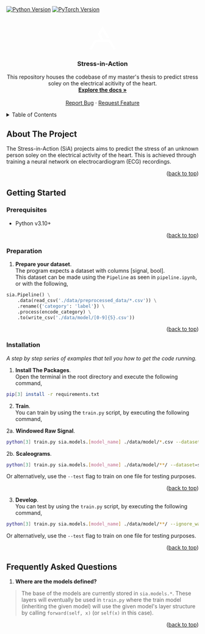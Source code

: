 <a name="readme-top"></a>
<!-- PROJECT SHIELDS -->
[![Python Version][python-shield]][python-url]
[![PyTorch Version][pytorch-shield]][pytorch-url]


<!-- PROJECT LOGO -->
<br />
<div align="center">
  <a href="https://alex-antonides.com/">
    <svg stroke="white" fill="white" stroke-width="0" height="5em" width="5em" xmlns="http://www.w3.org/2000/svg" viewBox="0 0 135.96 117.81"><path d="M15.42,117.73,0,117.76,28.05,68.91s31,.15,31-.19S43.74,42.29,43.74,41.79,68.22,0,68.22,0l34.54,59.66-13.83-.08L68.26,24.24,57.8,40.87,72.88,68.74l35,.09,28.12,49H123.23l-7.76-12.18-14.71-25L35,80.74,21.25,106Z"></path></svg>
  </a>

  <h3 align="center">Stress-in-Action</h3>

  <p align="center">
    This repository houses the codebase of my  master's thesis to predict stress soley on the electrical acitivity of the heart. 
    <br />
    <a href="https://github.com/AlexAntonides/stress-in-action/tree/master/sia/docs/structure.md"><strong>Explore the docs »</strong></a>
    <br />
    <br />
    <a href="https://github.com/AlexAntonides/stress-in-action/issues">Report Bug</a>
    ·
    <a href="https://github.com/AlexAntonides/stress-in-action/issues">Request Feature</a>
  </p>
</div>

<!-- TABLE OF CONTENTS -->
<details>
  <summary>Table of Contents</summary>
  <ol>
    <li>
      <a href="#about-the-project">About The Project</a>
    </li>
    <li>
      <a href="#getting-started">Getting Started</a>
      <ul>
        <li><a href="#prerequisites">Prerequisites</a></li>
        <li><a href="#installation">Installation</a></li>
      </ul>
    </li>
    <li>
      <a href="#frequently-asked-questions">Frequently Asked Questions</a>
    </li>
  </ol>
</details>

<!-- ABOUT THE PROJECT -->
## About The Project

The Stress-in-Action (SiA) projects aims to predict the stress of an unknown person soley on the electrical activity of the heart. This is achieved through training a neural network on electrocardiogram (ECG) recordings.

<p align="right">(<a href="#readme-top">back to top</a>)</p>

<!-- GETTING STARTED -->
## Getting Started

### Prerequisites

* Python v3.10+

<p align="right">(<a href="#readme-top">back to top</a>)</p>

### Preparation
1.  **Prepare your dataset**.\
The program expects a dataset with columns [signal, bool]. \
This dataset can be made using the `Pipeline` as seen in `pipeline.ipynb`, or with the following, 
```py
sia.Pipeline() \
    .data(read_csv('./data/preprocessed_data/*.csv')) \
    .rename({'category': 'label'}) \
    .process(encode_category) \
    .to(write_csv('./data/model/[0-9]{5}.csv'))
```
<p align="right">(<a href="#readme-top">back to top</a>)</p>

### Installation

_A step by step series of examples that tell you how to get the code running._

1. **Install The Packages**. \
Open the terminal in the root directory and execute the following command,
```bash
pip[3] install -r requirements.txt
```

2. **Train**. \
You can train by using the `train.py` script, by executing the following command,

2a. **Windowed Raw Signal**. 
```bash
python[3] train.py sia.models.[model_name] ./data/model/*.csv --dataset=sia.datasets.windowed_dataset
```

2b. **Scaleograms**. 
```bash
python[3] train.py sia.models.[model_name] ./data/model/**/ --dataset=sia.datasets.image_dataset
```

Or alternatively, use the `--test` flag to train on one file for testing purposes.

<p align="right">(<a href="#readme-top">back to top</a>)</p>

3. **Develop**. \
You can test by using the `train.py` script, by executing the following command,
```bash
python[3] train.py sia.models.[model_name] ./data/model/**/ --ignore_wandb --test
```
Or alternatively, use the `--test` flag to train on one file for testing purposes.

<p align="right">(<a href="#readme-top">back to top</a>)</p>

<!-- FREQUENTLY ASKED QUESTIONS -->
## Frequently Asked Questions

1. **Where are the models defined?**
> The base of the models are currently stored in `sia.models.*`. These layers will eventually be used in `train.py` where the train model (inheriting the given model) will use the given model's layer structure by calling `forward(self, x)` (or `self(x)` in this case).

<p align="right">(<a href="#readme-top">back to top</a>)</p>

<!-- MARKDOWN LINKS & IMAGES -->
<!-- https://www.markdownguide.org/basic-syntax/#reference-style-links -->
[python-shield]: https://img.shields.io/badge/3.9%2B-yellow?style=for-the-badge&logo=python&logoColor=white&label=python&labelColor=blue
[python-url]: https://www.python.org/
[pytorch-shield]: https://img.shields.io/badge/2.1%2B-orange?style=for-the-badge&logo=pytorch&logoColor=orange&label=PyTorch&labelColor=white
[pytorch-url]: https://pytorch.org/